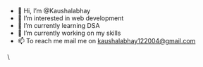 - 👋 Hi, I’m @Kaushalabhay
- 👀 I’m interested in web development
- 🌱 I’m currently learning DSA
- 💞️ I’m currently working on my skills
- 📫 To reach me mail me on kaushalabhay122004@gmail.com

\
